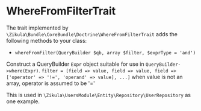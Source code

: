 # WhereFromFilterTrait

The trait implemented by `\Zikula\Bundle\CoreBundle\Doctrine\WhereFromFilterTrait` adds the following methods to your class:

- `whereFromFilter(QueryBuilder $qb, array $filter, $exprType = 'and')`

Construct a QueryBuilder `Expr` object suitable for use in `QueryBuilder->where(Expr)`.
`filter = [field => value, field => value, field => ['operator' => '!=', 'operand' => value], ...]`
when value is not an array, operator is assumed to be '='

This is used in `\Zikula\UsersModule\Entity\Repository\UserRepository` as one example.
